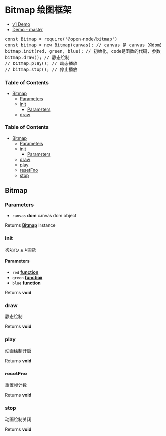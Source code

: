 # Bitmap 绘图框架

* [v1 Demo](https://open-node.github.io/bitmap/v1/)
* [Demo - master](https://open-node.github.io/bitmap/)

<pre>
const Bitmap = require('@open-node/bitmap')
const bitmap = new Bitmap(canvas); // canvas 是 canvas 的dom对象，或者node-canvas 服务器端创建的实例
bitmap.init(red, green, blue); // 初始化，code是函数的代码，参数分别是红绿蓝三种颜色的控制函数, 函数体
bitmap.draw(); // 静态绘制
// bitmap.play(); // 动态播放
// bitmap.stop(); // 停止播放
</pre>



<!-- Generated by documentation.js. Update this documentation by updating the source code. -->

### Table of Contents

-   [Bitmap][1]
    -   [Parameters][2]
    -   [init][3]
        -   [Parameters][4]
    -   [draw][5]



<!-- Generated by documentation.js. Update this documentation by updating the source code. -->

### Table of Contents

-   [Bitmap][1]
    -   [Parameters][2]
    -   [init][3]
        -   [Parameters][4]
    -   [draw][5]
    -   [play][6]
    -   [resetFno][7]
    -   [stop][8]

## Bitmap

### Parameters

-   `canvas` **dom** canvas dom object

Returns **[Bitmap][9]** Instance

### init

初始化r,g,b函数

#### Parameters

-   `red` **[function][10]** 
-   `green` **[function][10]** 
-   `blue` **[function][10]** 

Returns **void** 

### draw

静态绘制

Returns **void** 

### play

动画绘制开启

Returns **void** 

### resetFno

重置帧计数

Returns **void** 

### stop

动画绘制关闭

Returns **void** 

[1]: #bitmap

[2]: #parameters

[3]: #init

[4]: #parameters-1

[5]: #draw

[6]: #play

[7]: #resetfno

[8]: #stop

[9]: #bitmap

[10]: https://developer.mozilla.org/docs/Web/JavaScript/Reference/Statements/function
